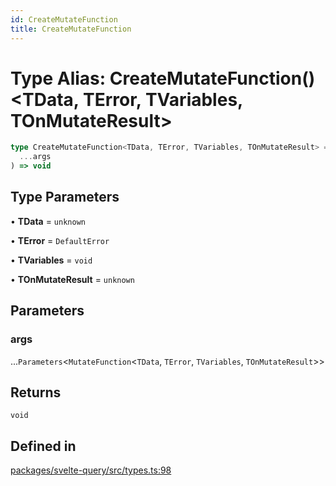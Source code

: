 ```yaml
---
id: CreateMutateFunction
title: CreateMutateFunction
---
```


# Type Alias: CreateMutateFunction()\<TData, TError, TVariables, TOnMutateResult\>

```ts
type CreateMutateFunction<TData, TError, TVariables, TOnMutateResult> = (
  ...args
) => void
```

## Type Parameters

• **TData** = `unknown`

• **TError** = `DefaultError`

• **TVariables** = `void`

• **TOnMutateResult** = `unknown`

## Parameters

### args

...`Parameters`\<`MutateFunction`\<`TData`, `TError`, `TVariables`, `TOnMutateResult`\>\>

## Returns

`void`

## Defined in

[packages/svelte-query/src/types.ts:98](https://github.com/TanStack/query/blob/main/packages/svelte-query/src/types.ts#L98)
